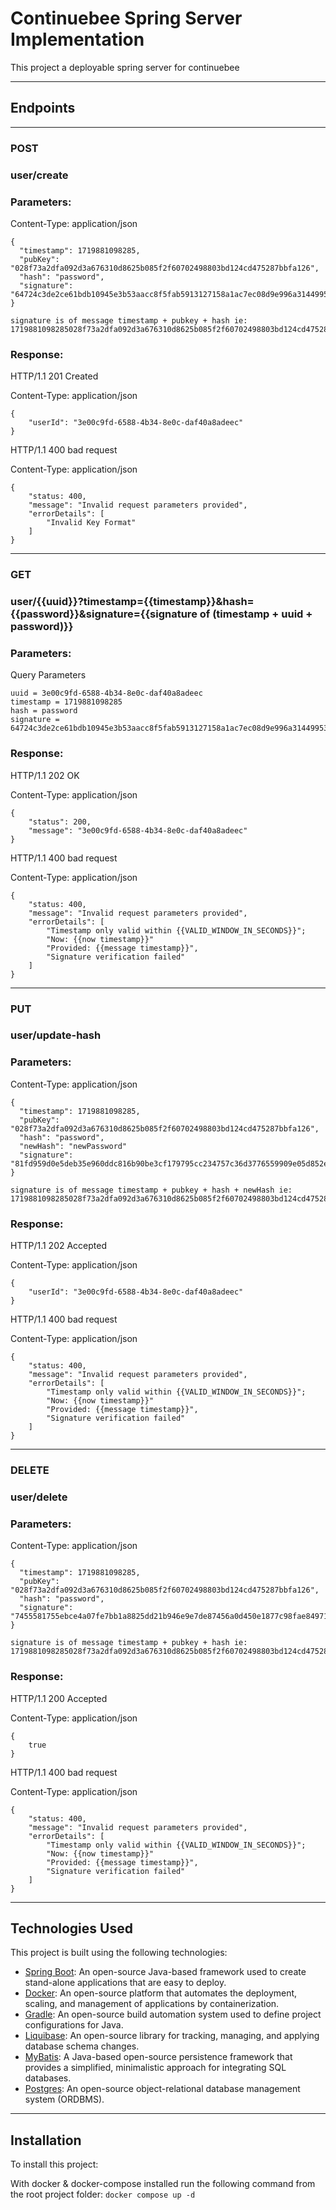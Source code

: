 # Continuebee Spring Server Implementation
This project a deployable spring server for continuebee

---

## Endpoints

---
### POST
### user/create
###  Parameters:
Content-Type: application/json
```
{ 
  "timestamp": 1719881098285,
  "pubKey": "028f73a2dfa092d3a676310d8625b085f2f60702498803bd124cd475287bbfa126",
  "hash": "password",
  "signature": "64724c3de2ce61bdb10945e3b53aacc8f5fab5913127158a1ac7ec08d9e996a31449953fef9c5640a440a643992d9b9232e3eda05c5ef0feac638f823d7ebd5a"
}

signature is of message timestamp + pubkey + hash ie: 1719881098285028f73a2dfa092d3a676310d8625b085f2f60702498803bd124cd475287bbfa126password
```
### Response:
HTTP/1.1 201 Created

Content-Type: application/json
```
{
    "userId": "3e00c9fd-6588-4b34-8e0c-daf40a8adeec"
}
```
HTTP/1.1 400 bad request

Content-Type: application/json
```
{
    "status: 400,
    "message": "Invalid request parameters provided",
    "errorDetails": [
        "Invalid Key Format"
    ]
}
```

---
### GET
### user/{{uuid}}?timestamp={{timestamp}}&hash={{password}}&signature={{signature of (timestamp + uuid + password)}}
### Parameters:
Query Parameters
```
uuid = 3e00c9fd-6588-4b34-8e0c-daf40a8adeec
timestamp = 1719881098285
hash = password
signature = 64724c3de2ce61bdb10945e3b53aacc8f5fab5913127158a1ac7ec08d9e996a31449953fef9c5640a440a643992d9b9232e3eda05c5ef0feac638f823d7ebd5a
```
### Response:
HTTP/1.1 202 OK

Content-Type: application/json
```
{
    "status": 200,
    "message": "3e00c9fd-6588-4b34-8e0c-daf40a8adeec"
}
```

HTTP/1.1 400 bad request

Content-Type: application/json
```
{
    "status: 400,
    "message": "Invalid request parameters provided",
    "errorDetails": [
        "Timestamp only valid within {{VALID_WINDOW_IN_SECONDS}}";
        "Now: {{now timestamp}}"
        "Provided: {{message timestamp}}",
        "Signature verification failed"
    ]
}
```

---
### PUT
### user/update-hash
###  Parameters:
Content-Type: application/json
```
{ 
  "timestamp": 1719881098285,
  "pubKey": "028f73a2dfa092d3a676310d8625b085f2f60702498803bd124cd475287bbfa126",
  "hash": "password",
  "newHash": "newPassword"
  "signature": "81fd959d0e5deb35e960ddc816b90be3cf179795cc234757c36d3776559909e05d852e8d95a79dca8a28b83b198c8c4f8f4acb6337a7cdab4f7b3144c02150aa"
}

signature is of message timestamp + pubkey + hash + newHash ie: 1719881098285028f73a2dfa092d3a676310d8625b085f2f60702498803bd124cd475287bbfa126passwordnewPassword
```
### Response:
HTTP/1.1 202 Accepted

Content-Type: application/json
```
{
    "userId": "3e00c9fd-6588-4b34-8e0c-daf40a8adeec"
}
```
HTTP/1.1 400 bad request

Content-Type: application/json
```
{
    "status: 400,
    "message": "Invalid request parameters provided",
    "errorDetails": [
        "Timestamp only valid within {{VALID_WINDOW_IN_SECONDS}}";
        "Now: {{now timestamp}}"
        "Provided: {{message timestamp}}",
        "Signature verification failed"
    ]
}
```

---

### DELETE
### user/delete
###  Parameters:
Content-Type: application/json
```
{ 
  "timestamp": 1719881098285,
  "pubKey": "028f73a2dfa092d3a676310d8625b085f2f60702498803bd124cd475287bbfa126",
  "hash": "password",
  "signature": "7455581755ebce4a07fe7bb1a8825dd21b946e9e7de87456a0d450e1877c98fae849714bdd986810732b8157a91e5d5e81233a33ae51fe238713ee18fce7b91d"
}

signature is of message timestamp + pubkey + hash ie: 1719881098285028f73a2dfa092d3a676310d8625b085f2f60702498803bd124cd475287bbfa126password
```
### Response:
HTTP/1.1 200 Accepted

Content-Type: application/json
```
{
    true
}
```
HTTP/1.1 400 bad request

Content-Type: application/json
```
{
    "status: 400,
    "message": "Invalid request parameters provided",
    "errorDetails": [
        "Timestamp only valid within {{VALID_WINDOW_IN_SECONDS}}";
        "Now: {{now timestamp}}"
        "Provided: {{message timestamp}}",
        "Signature verification failed"
    ]
}
```

---

## Technologies Used
This project is built using the following technologies:

- [Spring Boot](https://spring.io/projects/spring-boot): An open-source Java-based framework used to create stand-alone applications that are easy to deploy.
- [Docker](https://www.docker.com/): An open-source platform that automates the deployment, scaling, and management of applications by containerization.
- [Gradle](https://gradle.org/): An open-source build automation system used to define project configurations for Java.
- [Liquibase](https://www.liquibase.org/): An open-source library for tracking, managing, and applying database schema changes.
- [MyBatis](https://mybatis.org/): A Java-based open-source persistence framework that provides a simplified, minimalistic approach for integrating SQL databases.
- [Postgres](https://www.postgresql.org/): An open-source object-relational database management system (ORDBMS).

---
## Installation
To install this project:

With docker & docker-compose installed run the following command from the root project folder: `docker compose up -d`


